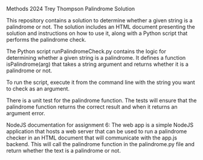 Methods 2024 Trey Thompson Palindrome Solution

This repository contains a solution to determine whether a given string is a palindrome or not. The solution includes an HTML document presenting the solution and instructions on how to use it, along with a Python script that performs the palindrome check.

The Python script runPalindromeCheck.py contains the logic for determining whether a given string is a palindrome. It defines a function isPalindrome(arg) that takes a string argument and returns whether it is a palindrome or not.

To run the script, execute it from the command line with the string you want to check as an argument.

There is a unit test for the palindrome function. The tests will ensure that the palindrome function returns the correct result and when it returns an argument error.

NodeJS documentation for assignment 6:
The web app is a simple NodeJS application that hosts a web server that can be used to run a palindrome checker in an HTML document that will communicate with the app.js backend. This will call the palindrome function in the palindrome.py file and return whether the text is a palindrome or not.